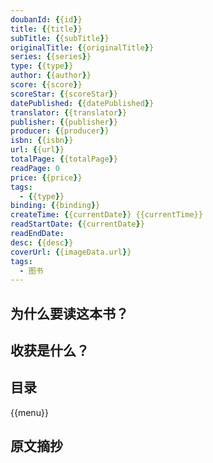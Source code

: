```yaml
---
doubanId: {{id}}
title: {{title}}
subTitle: {{subTitle}}
originalTitle: {{originalTitle}}
series: {{series}}
type: {{type}}
author: {{author}}
score: {{score}}
scoreStar: {{scoreStar}}
datePublished: {{datePublished}}
translator: {{translator}}
publisher: {{publisher}}
producer: {{producer}}
isbn: {{isbn}}
url: {{url}}
totalPage: {{totalPage}}
readPage: 0
price: {{price}}
tags:  
  - {{type}}
binding: {{binding}}
createTime: {{currentDate}} {{currentTime}}
readStartDate: {{currentDate}}
readEndDate:
desc: {{desc}}
coverUrl: {{imageData.url}}
tags:  
  - 图书
---
```


## 为什么要读这本书？

## 收获是什么？

## 目录

{{menu}}

## 原文摘抄


